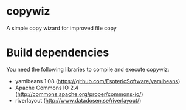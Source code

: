 # copywiz
A simple copy wizard for improved file copy

# Build dependencies
You need the following libraries to compile and execute copywiz:

* yamlbeans 1.08 (https://github.com/EsotericSoftware/yamlbeans)
* Apache Commons IO 2.4 (http://commons.apache.org/proper/commons-io/)
* riverlayout (http://www.datadosen.se/riverlayout/)

